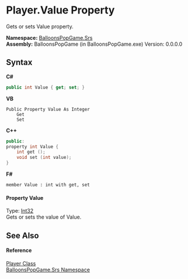 # Player.Value Property 
 

Gets or sets Value property.

**Namespace:**&nbsp;<a href="N_BalloonsPopGame_Srs">BalloonsPopGame.Srs</a><br />**Assembly:**&nbsp;BalloonsPopGame (in BalloonsPopGame.exe) Version: 0.0.0.0

## Syntax

**C#**<br />
``` C#
public int Value { get; set; }
```

**VB**<br />
``` VB
Public Property Value As Integer
	Get
	Set
```

**C++**<br />
``` C++
public:
property int Value {
	int get ();
	void set (int value);
}
```

**F#**<br />
``` F#
member Value : int with get, set

```


#### Property Value
Type: <a href="http://msdn2.microsoft.com/en-us/library/td2s409d" target="_blank">Int32</a><br />Gets or sets the value of Value.

## See Also


#### Reference
<a href="T_BalloonsPopGame_Srs_Player">Player Class</a><br /><a href="N_BalloonsPopGame_Srs">BalloonsPopGame.Srs Namespace</a><br />